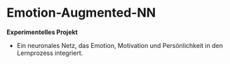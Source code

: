 # Emotion-Augmented-NN
**Experimentelles Projekt**
- Ein neuronales Netz, das Emotion, Motivation und Persönlichkeit in den Lernprozess integriert.

  
